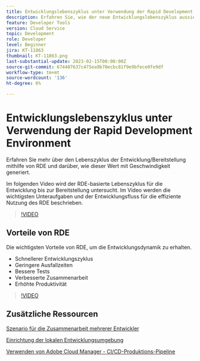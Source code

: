 ```yaml
---
title: Entwicklungslebenszyklus unter Verwendung der Rapid Development Environment
description: Erfahren Sie, wie der neue Entwicklungslebenszyklus aussieht, wenn Sie die Rapid Development Environment und die wichtigsten Vorteile von RDE verwenden.
feature: Developer Tools
version: Cloud Service
topic: Development
role: Developer
level: Beginner
jira: KT-11863
thumbnail: KT-11863.png
last-substantial-update: 2023-02-15T00:00:00Z
source-git-commit: 674407637c475ea9b70ecbc81f9e9bfece0fe9df
workflow-type: tm+mt
source-wordcount: '136'
ht-degree: 6%

---
```



# Entwicklungslebenszyklus unter Verwendung der Rapid Development Environment

Erfahren Sie mehr über den Lebenszyklus der Entwicklung/Bereitstellung mithilfe von RDE und darüber, wie dieser Wert mit Geschwindigkeit generiert.

Im folgenden Video wird der RDE-basierte Lebenszyklus für die Entwicklung bis zur Bereitstellung untersucht. Im Video werden die wichtigsten Unteraufgaben und der Entwicklungsfluss für die effiziente Nutzung des RDE beschrieben.

>[!VIDEO](https://video.tv.adobe.com/v/3415492/?quality=12&learn=on)


## Vorteile von RDE

Die wichtigsten Vorteile von RDE, um die Entwicklungsdynamik zu erhalten.

- Schnellerer Entwicklungszyklus
- Geringere Ausfallzeiten
- Bessere Tests
- Verbesserte Zusammenarbeit
- Erhöhte Produktivität

>[!VIDEO](https://video.tv.adobe.com/v/3415493/?quality=12&learn=on)


## Zusätzliche Ressourcen


[Szenario für die Zusammenarbeit mehrerer Entwickler](https://experienceleague.adobe.com/docs/experience-manager-cloud-service/content/implementing/developing/rapid-development-environments.html#multiple-developers-collaborating-on-the-same-rde)

[Einrichtung der lokalen Entwicklungsumgebung](https://experienceleague.adobe.com/docs/experience-manager-learn/cloud-service/local-development-environment-set-up/overview.html?lang=de)

[Verwenden von Adobe Cloud Manager - CI/CD-Produktions-Pipeline](https://experienceleague.adobe.com/docs/experience-manager-learn/cloud-service/cloud-manager/cicd-production-pipeline.html)
